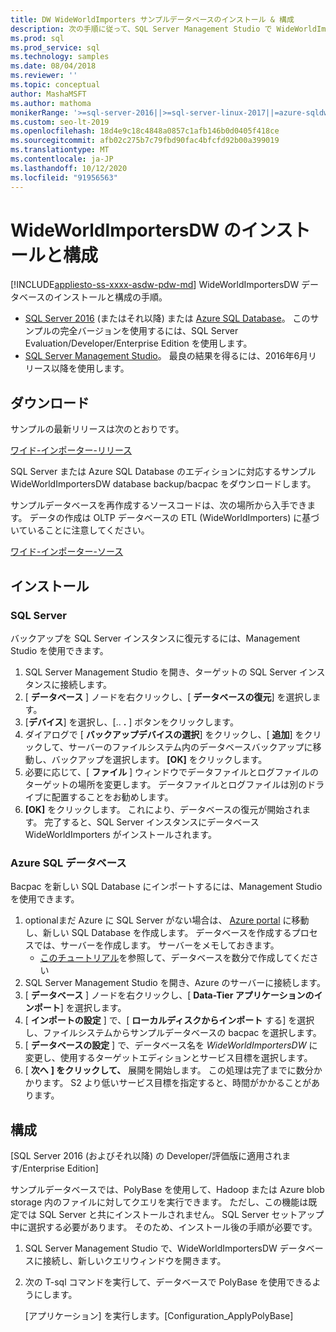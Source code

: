 ```yaml
---
title: DW WideWorldImporters サンプルデータベースのインストール & 構成
description: 次の手順に従って、SQL Server Management Studio で WideWorldImportersDW サンプルデータベースをダウンロードし、インストールして、構成します。
ms.prod: sql
ms.prod_service: sql
ms.technology: samples
ms.date: 08/04/2018
ms.reviewer: ''
ms.topic: conceptual
author: MashaMSFT
ms.author: mathoma
monikerRange: '>=sql-server-2016||>=sql-server-linux-2017||=azure-sqldw-latest||>=aps-pdw-2016||=sqlallproducts-allversions||=azuresqldb-mi-current'
ms.custom: seo-lt-2019
ms.openlocfilehash: 18d4e9c18c4848a0857c1afb146b0d0405f418ce
ms.sourcegitcommit: afb02c275b7c79fbd90fac4bfcfd92b00a399019
ms.translationtype: MT
ms.contentlocale: ja-JP
ms.lasthandoff: 10/12/2020
ms.locfileid: "91956563"
---
```

# <a name="wideworldimportersdw-installation-and-configuration"></a>WideWorldImportersDW のインストールと構成
[!INCLUDE[appliesto-ss-xxxx-asdw-pdw-md](../includes/appliesto-ss-xxxx-asdw-pdw-md.md)]
WideWorldImportersDW データベースのインストールと構成の手順。

- [SQL Server 2016](https://www.microsoft.com/evalcenter/evaluate-sql-server-2016) (またはそれ以降) または [Azure SQL Database](https://azure.microsoft.com/services/sql-database/)。 このサンプルの完全バージョンを使用するには、SQL Server Evaluation/Developer/Enterprise Edition を使用します。
- [SQL Server Management Studio](../ssms/download-sql-server-management-studio-ssms.md)。 最良の結果を得るには、2016年6月リリース以降を使用します。

## <a name="download"></a>ダウンロード

サンプルの最新リリースは次のとおりです。

[ワイド-インポーター-リリース](https://go.microsoft.com/fwlink/?LinkID=800630)

SQL Server または Azure SQL Database のエディションに対応するサンプル WideWorldImportersDW database backup/bacpac をダウンロードします。

サンプルデータベースを再作成するソースコードは、次の場所から入手できます。 データの作成は OLTP データベースの ETL (WideWorldImporters) に基づいていることに注意してください。

[ワイド-インポーター-ソース](https://github.com/Microsoft/sql-server-samples/tree/master/samples/databases/wide-world-importers/sample-scripts)

## <a name="install"></a>インストール


### <a name="sql-server"></a>SQL Server

バックアップを SQL Server インスタンスに復元するには、Management Studio を使用できます。

1. SQL Server Management Studio を開き、ターゲットの SQL Server インスタンスに接続します。
2. [ **データベース** ] ノードを右クリックし、[ **データベースの復元**] を選択します。
3. [**デバイス**] を選択し、[.. **.** ] ボタンをクリックします。
4. ダイアログで [ **バックアップデバイスの選択**] をクリックし、[ **追加**] をクリックして、サーバーのファイルシステム内のデータベースバックアップに移動し、バックアップを選択します。 **[OK]** をクリックします。
5. 必要に応じて、[ **ファイル** ] ウィンドウでデータファイルとログファイルのターゲットの場所を変更します。 データファイルとログファイルは別のドライブに配置することをお勧めします。
6. **[OK]** をクリックします。 これにより、データベースの復元が開始されます。 完了すると、SQL Server インスタンスにデータベース WideWorldImporters がインストールされます。

### <a name="azure-sql-database"></a>Azure SQL データベース

Bacpac を新しい SQL Database にインポートするには、Management Studio を使用できます。

1. optionalまだ Azure に SQL Server がない場合は、 [Azure portal](https://portal.azure.com/) に移動し、新しい SQL Database を作成します。 データベースを作成するプロセスでは、サーバーを作成します。 サーバーをメモしておきます。
   - [このチュートリアル](/azure/azure-sql/database/single-database-create-quickstart)を参照して、データベースを数分で作成してください
2. SQL Server Management Studio を開き、Azure のサーバーに接続します。
3. [ **データベース** ] ノードを右クリックし、[ **Data-Tier アプリケーションのインポート**] を選択します。
4. [ **インポートの設定** ] で、[ **ローカルディスクからインポート** する] を選択し、ファイルシステムからサンプルデータベースの bacpac を選択します。
5. [ **データベースの設定** ] で、データベース名を *WideWorldImportersDW* に変更し、使用するターゲットエディションとサービス目標を選択します。
6. [ **次へ** **] をクリックして、** 展開を開始します。 この処理は完了までに数分かかります。 S2 より低いサービス目標を指定すると、時間がかかることがあります。

## <a name="configuration"></a>構成

[SQL Server 2016 (およびそれ以降) の Developer/評価版に適用されます/Enterprise Edition]

サンプルデータベースでは、PolyBase を使用して、Hadoop または Azure blob storage 内のファイルに対してクエリを実行できます。 ただし、この機能は既定では SQL Server と共にインストールされません。 SQL Server セットアップ中に選択する必要があります。 そのため、インストール後の手順が必要です。

1. SQL Server Management Studio で、WideWorldImportersDW データベースに接続し、新しいクエリウィンドウを開きます。
2. 次の T-sql コマンドを実行して、データベースで PolyBase を使用できるようにします。

   [アプリケーション] を実行します。[Configuration_ApplyPolyBase]
